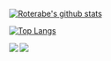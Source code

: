 [![Roterabe's github stats](https://github-readme-stats.vercel.app/api?username=kobaltoxid&show_icons=true&theme=radical&hide=contribs)](https://github.com/anuraghazra/github-readme-stats)

[![Top Langs](https://github-readme-stats.vercel.app/api/top-langs/?username=kobaltoxid)](https://github.com/anuraghazra/github-readme-stats)

<a href="https://github.com/anuraghazra/github-readme-stats">
  <img align="left" src="https://github-readme-stats.vercel.app/api/top-langs/?username=kobaltoxid&repo=github-readme-stats" />
</a>
<a href="https://github.com/anuraghazra/convoychat">
  <img align="left" src="https://github-readme-stats.vercel.app/api/pin/?username=anuraghazra&repo=convoychat" />
</a>

<!--
**kobaltoxid/kobaltoxid** is a ✨ _special_ ✨ repository because its `README.md` (this file) appears on your GitHub profile.
